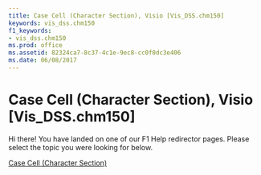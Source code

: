 ```yaml
---
title: Case Cell (Character Section), Visio [Vis_DSS.chm150]
keywords: vis_dss.chm150
f1_keywords:
- vis_dss.chm150
ms.prod: office
ms.assetid: 82324ca7-8c37-4c1e-9ec8-cc0f0dc3e406
ms.date: 06/08/2017
---
```



# Case Cell (Character Section), Visio [Vis_DSS.chm150]

Hi there! You have landed on one of our F1 Help redirector pages. Please select the topic you were looking for below.

[Case Cell (Character Section)](http://msdn.microsoft.com/library/cf063c05-5789-e037-700b-1e70df00e254%28Office.15%29.aspx)

